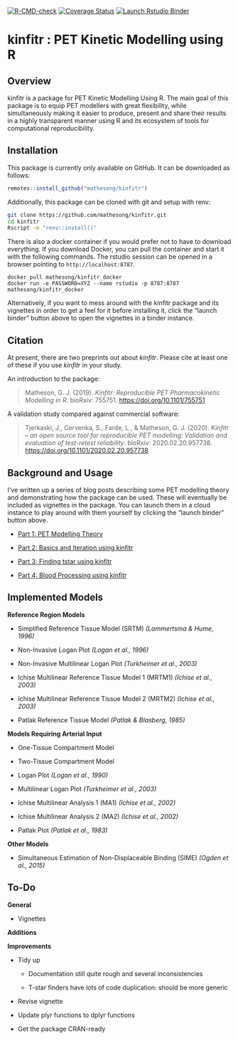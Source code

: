 
[![R-CMD-check](https://github.com/mathesong/kinfitr/actions/workflows/R-CMD-check.yaml/badge.svg)](https://github.com/mathesong/kinfitr/actions/workflows/R-CMD-check.yaml)
[![Coverage
Status](https://img.shields.io/codecov/c/github/mathesong/kinfitr/master.svg)](https://codecov.io/github/mathesong/kinfitr?branch=master)
[![Launch Rstudio
Binder](http://mybinder.org/badge_logo.svg)](https://mybinder.org/v2/gh/mathesong/kinfitr_vignettes/master?urlpath=rstudio)

# kinfitr : PET Kinetic Modelling using R

## Overview

kinfitr is a package for PET Kinetic Modelling Using R. The main goal of
this package is to equip PET modellers with great flexibility, while
simultaneously making it easier to produce, present and share their
results in a highly transparent manner using R and its ecosystem of
tools for computational reproducibility.

## Installation

This package is currently only available on GitHub. It can be downloaded
as follows:

``` r
remotes::install_github("mathesong/kinfitr")
```

Additionally, this package can be cloned with git and setup with renv:

```bash
git clone https://github.com/mathesong/kinfitr.git
cd kinfitr
Rscript -e "renv::install()"
```

There is also a docker container if you would prefer not to have to
download everything. If you download Docker, you can pull the container
and start it with the following commands. The rstudio session can be
opened in a browser pointing to `http://localhost:8787`.

    docker pull mathesong/kinfitr_docker
    docker run -e PASSWORD=XYZ --name rstudio -p 8787:8787 mathesong/kinfitr_docker

Alternatively, if you want to mess around with the kinfitr package and
its vignettes in order to get a feel for it before installing it, click
the “launch binder” button above to open the vignettes in a binder
instance.

## Citation

At present, there are two preprints out about *kinfitr*. Please cite at
least one of these if you use *kinfitr* in your study.

An introduction to the package:

> Matheson, G. J. (2019). *Kinfitr: Reproducible PET Pharmacokinetic
> Modelling in R*. bioRxiv: 755751. <https://doi.org/10.1101/755751>

A validation study compared against commercial software:

> Tjerkaski, J., Cervenka, S., Farde, L., & Matheson, G. J. (2020).
> *Kinfitr – an open source tool for reproducible PET modelling:
> Validation and evaluation of test-retest reliability*. bioRxiv:
> 2020.02.20.957738. <https://doi.org/10.1101/2020.02.20.957738>

## Background and Usage

I’ve written up a series of blog posts describing some PET modelling
theory and demonstrating how the package can be used. These will
eventually be included as vignettes in the package. You can launch them
in a cloud instance to play around with them yourself by clicking the
“launch binder” button above.

  - [Part 1: PET Modelling
    Theory](https://www.granvillematheson.com/post/pharmacokinetic-modelling-of-pet-data-in-r-using-kinfitr-part-1-theory)

  - [Part 2: Basics and Iteration using
    kinfitr](https://www.granvillematheson.com/post/pharmacokinetic-modelling-of-pet-data-in-r-using-kinfitr-part-2-basics-and-iteration)

  - [Part 3: Finding tstar using
    kinfitr](https://www.granvillematheson.com/post/pharmacokinetic-modelling-of-pet-data-in-r-using-kinfitr-part-3-finding-tstar)

  - [Part 4: Blood Processing using
    kinfitr](https://www.granvillematheson.com/post/pharmacokinetic-modelling-of-pet-data-in-r-using-kinfitr-part-4-blood-processing)

<!-- ## Example Usage -->

<!-- ### Data Structure -->

<!-- The optimal data structure for _kinfitr_ is that of a nested tibble, with rows representing the desired level of chunking, e.g. whether modelling be across individuals, or across ROIs within individuals). The package contains two datasets: `pbr28` containing [$^{11}$C]PBR28 TACs for testing models involving arterial input function, and `simref` containing simulated TACs of a tracer with a reference region, for testing reference tissue models. -->

<!-- ```{r, message=F} -->

<!-- library(tidyverse) -->

<!-- library(kinfitr) -->

<!-- library(knitr) -->

<!-- data(simref) -->

<!-- ``` -->

<!-- Thus the data looks as follows: -->

<!-- ```{r} -->

<!-- head(simref) -->

<!-- ``` -->

<!-- ...and inside each nested tibble is the following: -->

<!-- ```{r} -->

<!-- head(simref$tacs[[1]]) -->

<!-- ``` -->

<!-- ### Fitting a Model for a single TAC -->

<!-- As a conscious decision, almost all input arguments of times or radioactivity concentrations are as numeric vectors. This allows the functions to be used at any stage of an analysis, and does not require complicated data structures created in earlier steps. So let's create vectors and run a model. -->

<!-- ```{r srtmfit} -->

<!-- times <- simref$tacs[[1]]$Times -->

<!-- tac <- simref$tacs[[1]]$ROI1 -->

<!-- reference <- simref$tacs[[1]]$Reference -->

<!-- weights <- simref$tacs[[1]]$Weights -->

<!-- srtmfit <- srtm(t_tac = times, reftac = reference, -->

<!--       roitac = tac,weights = weights) -->

<!-- plot_kinfit(srtmfit) -->

<!-- ``` -->

<!-- ### Fitting a Model to Many TACs -->

<!-- I recommend iterating through multiple TACs using the `purrr` package to go through the nested tibble.  Let's also examine how we might decide to chunk the data, using MRTM1 and MRTM2. -->

<!-- What we want to do from here is to model the data using MRTM1 and MRTM2.  Our plan is as follows: -->

<!-- * MRTM1 fits BP~ND~ and k2' -->

<!-- * MRTM2 fits BP~ND~ (using k2' from MRTM1 from a high-binding region) -->

<!-- So what we'll do: -->

<!-- * Fit MRTM1 to one region of each PET Measurement -->

<!-- * Fit MRTM2 to all regions of each PET Measurement -->

<!-- #### Fitting k2prime using MRTM1 using purrr::map -->

<!-- ```{r mrtm2fit} -->

<!-- simref <- simref %>% -->

<!--   group_by(PET) %>%     # Group by each PET measurement -->

<!--   mutate(mrtm1_fit = map(tacs, ~mrtm1(t_tac = .x$Times, reftac = .x$Reference,      # Add MRTM1 fit column -->

<!--                                       roitac = .x$ROI1, weights = .x$Weights))) %>% -->

<!--   mutate(k2prime = map_dbl(mrtm1_fit, c('par', 'k2prime')))     # Extract k2prime from the fit output -->

<!-- plot_kinfit(simref$mrtm1_fit[[1]])     # Plot the first TAC -->

<!-- ``` -->

<!-- Now we have a k2' value for each individual from a single region (ROI1). -->

<!-- ```{r} -->

<!-- head(simref) -->

<!-- ``` -->

<!-- #### Tidy Data: Gathering into Long format -->

<!-- Now we want to use the k2prime from fitting MRTM1 to one region from each PET measurement.  Now, we want to chunk the data a little bit differently: we want to make the arrangement a little bit longer: each TAC which we wish to model should be a row. -->

<!-- ```{r} -->

<!-- long_simref <- simref %>% -->

<!--   select(-mrtm1_fit) %>% # Remove the fit object -->

<!--   unnest() %>%    # Unnest -->

<!--   select(-StartTime, -Duration) %>%  -->

<!--   gather(Region, TAC, -PET, -Subjname, -PETNo, -Weights,  -->

<!--          -Times, -k2prime, -Reference) %>%    # Gather the data into long-er format -->

<!--   group_by(PET, Subjname, PETNo, Region, k2prime) %>%    # Group by more than just PET -->

<!--   nest(.key=tacs) %>%       # Nest the data again %>%  -->

<!--   arrange(Subjname, Region) -->

<!-- ``` -->

<!-- This produces data which looks like this: -->

<!-- ```{r} -->

<!-- head(long_simref) -->

<!-- ``` -->

<!-- For which the TACs nested object looks like this: -->

<!-- ```{r} -->

<!-- head( long_simref$tacs[[1]] ) -->

<!-- ``` -->

<!-- #### Fitting MRTM2 using purrr::pmap -->

<!-- Now we can iterate through this list, using the fitted k2prime. We can't use `map()` any longer, as we'll be iterating through 2 lists.  For this, we could either use `map2()`, or we can use `pmap()`, which allows us to iterate through an unlimited numberof columns.  Let's go with the latter for now to show how we could do this. -->

<!-- First we define a function for the iteration: -->

<!-- ```{r} -->

<!-- dofit_mrtm2 <- function(tacs, k2prime) { -->

<!--   mrtm2(t_tac = tacs$Times, reftac = tacs$Reference,  -->

<!--             roitac = tacs$TAC, weights = tacs$Weights, -->

<!--             k2prime = k2prime) -->

<!-- } -->

<!-- ``` -->

<!-- ... and then we apply it: -->

<!-- ```{r} -->

<!-- long_simref <- long_simref %>% -->

<!--   mutate(fit_mrtm2 = pmap(list(tacs, k2prime), dofit_mrtm2)) %>% -->

<!--   mutate(bp_mrtm2 = map_dbl(fit_mrtm2, c('par', 'bp'))) -->

<!-- plot_kinfit(long_simref$fit_mrtm2[[6]]) -->

<!-- ``` -->

<!-- In this way, we can run several different models on the data, keep the fits in their own separate columns, and plot them at will.  And we can do all of this within the tidyverse paradigm. -->

## Implemented Models

**Reference Region Models**

  - Simplified Reference Tissue Model (SRTM) *(Lammertsma & Hume, 1996)*

  - Non-Invasive Logan Plot *(Logan et al., 1996)*

  - Non-Invasive Multilinear Logan Plot *(Turkheimer et al., 2003)*

  - Ichise Multilinear Reference Tissue Model 1 (MRTM1) *(Ichise et al.,
    2003)*

  - Ichise Multilinear Reference Tissue Model 2 (MRTM2) *(Ichise et al.,
    2003)*

  - Patlak Reference Tissue Model *(Patlak & Blasberg, 1985)*

**Models Requiring Arterial Input**

  - One-Tissue Compartment Model

  - Two-Tissue Compartment Model

  - Logan Plot *(Logan et al., 1990)*

  - Multilinear Logan Plot *(Turkheimer et al., 2003)*

  - Ichise Multilinear Analysis 1 (MA1) *(Ichise et al., 2002)*

  - Ichise Multilinear Analysis 2 (MA2) *(Ichise et al., 2002)*

  - Patlak Plot *(Patlak et al., 1983)*

**Other Models**

  - Simultaneous Estimation of Non-Displaceable Binding (SIME) *(Ogden
    et al., 2015)*

## To-Do

**General**

  - Vignettes

**Additions**

**Improvements**

  - Tidy up
    
      - Documentation still quite rough and several inconsistencies
    
      - T-star finders have lots of code duplication: should be more
        generic

  - Revise vignette

  - Update plyr functions to dplyr functions

  - Get the package CRAN-ready
